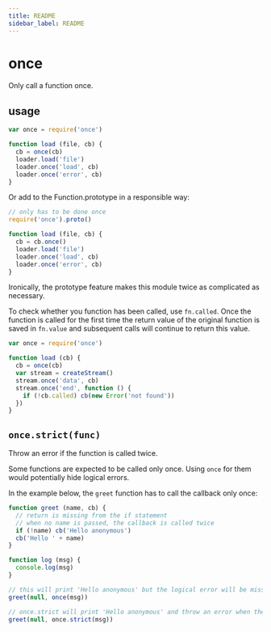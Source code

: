 ```yaml
---
title: README
sidebar_label: README
---
```

# once

Only call a function once.

## usage

```javascript
var once = require('once')

function load (file, cb) {
  cb = once(cb)
  loader.load('file')
  loader.once('load', cb)
  loader.once('error', cb)
}
```

Or add to the Function.prototype in a responsible way:

```javascript
// only has to be done once
require('once').proto()

function load (file, cb) {
  cb = cb.once()
  loader.load('file')
  loader.once('load', cb)
  loader.once('error', cb)
}
```

Ironically, the prototype feature makes this module twice as
complicated as necessary.

To check whether you function has been called, use `fn.called`. Once the
function is called for the first time the return value of the original
function is saved in `fn.value` and subsequent calls will continue to
return this value.

```javascript
var once = require('once')

function load (cb) {
  cb = once(cb)
  var stream = createStream()
  stream.once('data', cb)
  stream.once('end', function () {
    if (!cb.called) cb(new Error('not found'))
  })
}
```

## `once.strict(func)`

Throw an error if the function is called twice.

Some functions are expected to be called only once. Using `once` for them would
potentially hide logical errors.

In the example below, the `greet` function has to call the callback only once:

```javascript
function greet (name, cb) {
  // return is missing from the if statement
  // when no name is passed, the callback is called twice
  if (!name) cb('Hello anonymous')
  cb('Hello ' + name)
}

function log (msg) {
  console.log(msg)
}

// this will print 'Hello anonymous' but the logical error will be missed
greet(null, once(msg))

// once.strict will print 'Hello anonymous' and throw an error when the callback will be called the second time
greet(null, once.strict(msg))
```

